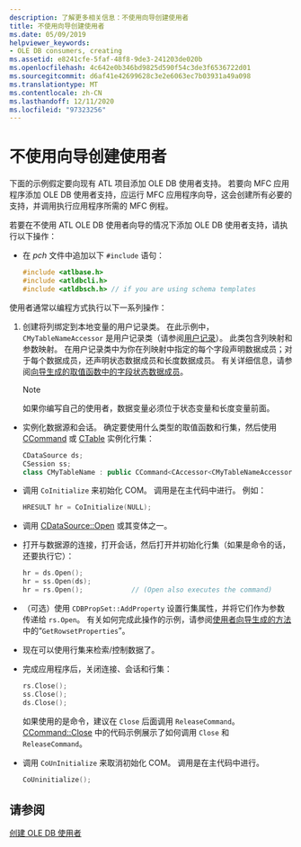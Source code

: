 ```yaml
---
description: 了解更多相关信息：不使用向导创建使用者
title: 不使用向导创建使用者
ms.date: 05/09/2019
helpviewer_keywords:
- OLE DB consumers, creating
ms.assetid: e8241cfe-5faf-48f8-9de3-241203de020b
ms.openlocfilehash: 4c642e0b346bd9825d590f54c3de3f6536722d01
ms.sourcegitcommit: d6af41e42699628c3e2e6063ec7b03931a49a098
ms.translationtype: MT
ms.contentlocale: zh-CN
ms.lasthandoff: 12/11/2020
ms.locfileid: "97323256"
---
```

# <a name="creating-a-consumer-without-using-a-wizard"></a>不使用向导创建使用者

下面的示例假定要向现有 ATL 项目添加 OLE DB 使用者支持。 若要向 MFC 应用程序添加 OLE DB 使用者支持，应运行 MFC 应用程序向导，这会创建所有必要的支持，并调用执行应用程序所需的 MFC 例程。

若要在不使用 ATL OLE DB 使用者向导的情况下添加 OLE DB 使用者支持，请执行以下操作：

- 在 *pch* 文件中追加以下 `#include` 语句：

    ```cpp
    #include <atlbase.h>
    #include <atldbcli.h>
    #include <atldbsch.h> // if you are using schema templates
    ```

使用者通常以编程方式执行以下一系列操作：

1. 创建将列绑定到本地变量的用户记录类。 在此示例中，`CMyTableNameAccessor` 是用户记录类（请参阅[用户记录](../../data/oledb/user-records.md)）。 此类包含列映射和参数映射。 在用户记录类中为你在列映射中指定的每个字段声明数据成员；对于每个数据成员，还声明状态数据成员和长度数据成员。 有关详细信息，请参阅[向导生成的取值函数中的字段状态数据成员](../../data/oledb/field-status-data-members-in-wizard-generated-accessors.md)。

    > [!NOTE]
    > 如果你编写自己的使用者，数据变量必须位于状态变量和长度变量前面。

- 实例化数据源和会话。 确定要使用什么类型的取值函数和行集，然后使用 [CCommand](../../data/oledb/ccommand-class.md) 或 [CTable](../../data/oledb/ctable-class.md) 实例化行集：

    ```cpp
    CDataSource ds;
    CSession ss;
    class CMyTableName : public CCommand<CAccessor<CMyTableNameAccessor>>
    ```

- 调用 `CoInitialize` 来初始化 COM。 调用是在主代码中进行。 例如：

    ```cpp
    HRESULT hr = CoInitialize(NULL);
    ```

- 调用 [CDataSource::Open](./cdatasource-class.md#open) 或其变体之一。

- 打开与数据源的连接，打开会话，然后打开并初始化行集（如果是命令的话，还要执行它）：

    ```cpp
    hr = ds.Open();
    hr = ss.Open(ds);
    hr = rs.Open();            // (Open also executes the command)
    ```

- （可选）使用 `CDBPropSet::AddProperty` 设置行集属性，并将它们作为参数传递给 `rs.Open`。 有关如何完成此操作的示例，请参阅[使用者向导生成的方法](../../data/oledb/consumer-wizard-generated-methods.md)中的“`GetRowsetProperties`”。

- 现在可以使用行集来检索/控制数据了。

- 完成应用程序后，关闭连接、会话和行集：

    ```cpp
    rs.Close();
    ss.Close();
    ds.Close();
    ```

   如果使用的是命令，建议在 `Close` 后面调用 `ReleaseCommand`。 [CCommand::Close](./ccommand-class.md#close) 中的代码示例展示了如何调用 `Close` 和 `ReleaseCommand`。

- 调用 `CoUnInitialize` 来取消初始化 COM。 调用是在主代码中进行。

    ```cpp
    CoUninitialize();
    ```

## <a name="see-also"></a>请参阅

[创建 OLE DB 使用者](../../data/oledb/creating-an-ole-db-consumer.md)
